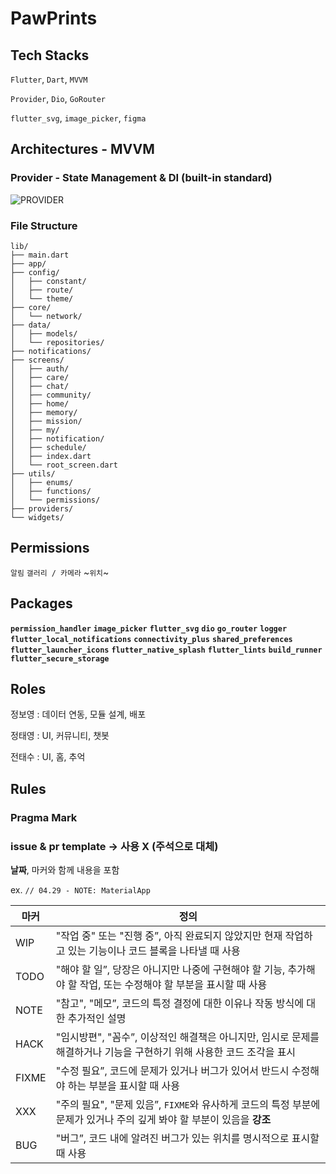 # PawPrints

## Tech Stacks

`Flutter`, `Dart`, `MVVM`

`Provider`, `Dio`, `GoRouter`

`flutter_svg`, `image_picker`, `figma`

## Architectures - MVVM

### Provider - State Management & DI (built-in standard)
![PROVIDER](https://github.com/user-attachments/assets/c5381208-5d44-4cb7-8442-b22bca665ab2)

### File Structure
```
lib/
├── main.dart
├── app/
├── config/
│   ├── constant/
│   ├── route/
│   └── theme/
├── core/
│   └── network/
├── data/
│   ├── models/
│   └── repositories/
├── notifications/
├── screens/
│   ├── auth/
│   ├── care/
│   ├── chat/
│   ├── community/
│   ├── home/
│   ├── memory/
│   ├── mission/
│   ├── my/
│   ├── notification/
│   ├── schedule/
│   ├── index.dart
│   └── root_screen.dart
├── utils/
│   ├── enums/
│   ├── functions/
│   └── permissions/
├── providers/
└── widgets/
```

## Permissions

`알림` `갤러리 / 카메라` ~`위치`~

## Packages

**`permission_handler`** **`image_picker`** **`flutter_svg`** **`dio`** **`go_router`** **`logger`** **`flutter_local_notifications`** **`connectivity_plus`** **`shared_preferences`** **`flutter_launcher_icons`** **`flutter_native_splash`** **`flutter_lints`** **`build_runner`** **`flutter_secure_storage`**

## Roles

정보영 : 데이터 연동, 모듈 설계, 배포

정태영 : UI, 커뮤니티, 챗봇

전태수 : UI, 홈, 추억

## Rules

### Pragma Mark

### **issue & pr template → 사용  X (주석으로 대체)**

**날짜**, 마커와 함께 내용을 포함

ex.  `// 04.29 - NOTE: MaterialApp`

| 마커 | 정의 |
| --- | --- |
| WIP | "작업 중" 또는 "진행 중”, 아직 완료되지 않았지만 현재 작업하고 있는 기능이나 코드 블록을 나타낼 때 사용 |
| TODO | "해야 할 일”, 당장은 아니지만 나중에 구현해야 할 기능, 추가해야 할 작업, 또는 수정해야 할 부분을 표시할 때 사용 |
| NOTE | "참고", "메모”, 코드의 특정 결정에 대한 이유나 작동 방식에 대한 추가적인 설명 |
| HACK | "임시방편", "꼼수”, 이상적인 해결책은 아니지만, 임시로 문제를 해결하거나 기능을 구현하기 위해 사용한 코드 조각을 표시 |
| FIXME | "수정 필요”, 코드에 문제가 있거나 버그가 있어서 반드시 수정해야 하는 부분을 표시할 때 사용 |
| XXX | "주의 필요", "문제 있음”, `FIXME`와 유사하게 코드의 특정 부분에 문제가 있거나 주의 깊게 봐야 할 부분이 있음을 **강조** |
| BUG | "버그”, 코드 내에 알려진 버그가 있는 위치를 명시적으로 표시할 때 사용 |
